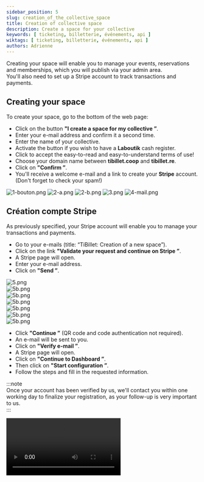 ```yaml
---
sidebar_position: 5
slug: creation_of_the_collective_space
title: Creation of collective space
description: Create a space for your collective
keywords: [ ticketing, billetterie, événements, api ]
wiktags: [ ticketing, billetterie, événements, api ]
authors: Adrienne
---
```


Creating your space will enable you to manage your events, reservations and memberships, which you will publish via your admin area.  
You'll also need to set up a Stripe account to track transactions and payments.

## Creating your space 

To create your space, go to the bottom of the web page:  

- Click on the button **"I create a space for my collective ”**.  
- Enter your e-mail address and confirm it a second time.  
- Enter the name of your collective.  
- Activate the button if you wish to have a **Laboutik** cash register.  
- Click to accept the easy-to-read and easy-to-understand terms of use!  
- Choose your domain name between **tibillet.coop** and **tibillet.re**.  
- Click on **"Confirm ”**.  
- You'll receive a welcome e-mail and a link to create your **Stripe** account. (Don't forget to check your spam!)

![1-bouton.png](/img/1-bouton.png)
![2-a.png](/img/2.a.png)
![2-b.png](/img/2.b.png)
![3.png](/img/3.png)
![4-mail.png](/img/4-mail.png)

## Création compte Stripe

As previously specified, your Stripe account will enable you to manage your transactions and payments.

- Go to your e-mails (title: “TiBillet: Creation of a new space”).  
- Click on the link **"Validate your request and continue on Stripe ”**.  
- A Stripe page will open.  
- Enter your e-mail address.  
- Click on **"Send ”**.  

![5.png](/img/5.png)  
![5b.png](/img/5b.png)  
![5b.png](/img/5c.png)  
![5b.png](/img/5d.png)  
![5b.png](/img/5e.png)  
![5b.png](/img/5f.png)  
![5b.png](/img/5g.png)  

- Click **"Continue ”** (QR code and code authentication not required).  
- An e-mail will be sent to you.  
- Click on **"Verify e-mail ”**.  
- A Stripe page will open.  
- Click on **"Continue to Dashboard ”**.  
- Then click on **"Start configuration ”**.  
- Follow the steps and fill in the requested information.

:::note  
Once your account has been verified by us, we'll contact you within one working day to finalize your registration, as your follow-up is very important to us.  
:::

<video controls src="/img/creacollectif.mp4"></video>